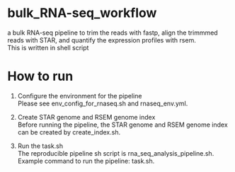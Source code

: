 # bulk_RNA-seq_workflow
a bulk RNA-seq pipeline to trim the reads with fastp, align the trimmmed reads with STAR, and quantify the expression profiles with rsem.  
This is written in shell script    

# How to run
1. Configure the environment for the pipeline  
Please see env_config_for_rnaseq.sh and rnaseq_env.yml.  
  
2. Create STAR genome and RSEM genome index  
Before running the pipeline, the STAR genome and RSEM genome index can be created by create_index.sh.

3. Run the task.sh  
The reproducible pipeline sh script is rna_seq_analysis_pipeline.sh.
Example command to run the pipeline: task.sh.
